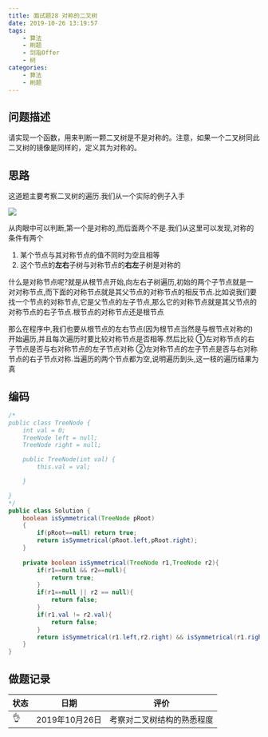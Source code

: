 ```yaml
---
title: 面试题28 对称的二叉树
date: 2019-10-26 13:19:57
tags:
	- 算法
	- 刷题
	- 剑指Offer
	- 树
categories:
	- 算法
	- 刷题
---
```


## 问题描述

 请实现一个函数，用来判断一颗二叉树是不是对称的。注意，如果一个二叉树同此二叉树的镜像是同样的，定义其为对称的。 

<!--more-->



## 思路

 这道题主要考察二叉树的遍历.我们从一个实际的例子入手

![](http://imageblog.boyn.top/201910261309_450.png)

从肉眼中可以判断,第一个是对称的,而后面两个不是.我们从这里可以发现,对称的条件有两个

1. 某个节点与其对称节点的值不同时为空且相等
2. 这个节点的**左右**子树与对称节点的**右左**子树是对称的

什么是对称节点呢?就是从根节点开始,向左右子树遍历,初始的两个子节点就是一对对称节点,而下面的对称节点就是其父节点的对称节点的相反节点.比如说我们要找一个节点的对称节点,它是父节点的左子节点,那么它的对称节点就是其父节点的对称节点的右子节点.根节点的对称节点还是根节点

那么在程序中,我们也要从根节点的左右节点(因为根节点当然是与根节点对称的)开始遍历,并且每次遍历时要比较对称节点是否相等.然后比较 ①左对称节点的右子节点是否与右对称节点的左子节点对称 ②左对称节点的左子节点是否与右对称节点的右子节点对称.当遍历的两个节点都为空,说明遍历到头,这一枝的遍历结果为真

## 编码

```java
/*
public class TreeNode {
    int val = 0;
    TreeNode left = null;
    TreeNode right = null;

    public TreeNode(int val) {
        this.val = val;

    }

}
*/
public class Solution {
    boolean isSymmetrical(TreeNode pRoot)
    {
        if(pRoot==null) return true;
        return isSymmetrical(pRoot.left,pRoot.right);
    }
    
    private boolean isSymmetrical(TreeNode r1,TreeNode r2){
        if(r1==null && r2==null){
            return true;
        }
        if(r1==null || r2 == null){
            return false;
        }
        if(r1.val != r2.val){
            return false;
        }
        return isSymmetrical(r1.left,r2.right) && isSymmetrical(r1.right,r2.left);
    }
}
```

## 做题记录

| 状态 | 日期           | 评价                       |
| ---- | -------------- | -------------------------- |
| 👌    | 2019年10月26日 | 考察对二叉树结构的熟悉程度 |